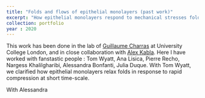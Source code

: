 ```yaml
---
title: "Folds and flows of epithelial monolayers (past work)"
excerpt: "How epithelial monolayers respond to mechanical stresses fold and flow <br/><img src='/images/500x300.png'>"
collection: portfolio
year : 2020
---
```


This work has been done in the lab of [Guillaume Charras](https://charraslab.com/) at University College London, and in close collaboration with [Alex Kabla](https://kalab.emma.cam.ac.uk/). 
Here I have worked with fanstastic people : Tom Wyatt, Ana Lisica, Pierre Recho, Nargess Khalilgharibi, Alessandra Bonfanti, Julia Duque.
With Tom Wyatt, we clarified how epithelial monolayers relax folds in response to rapid compression at short time-scale. 

With Alessandra
